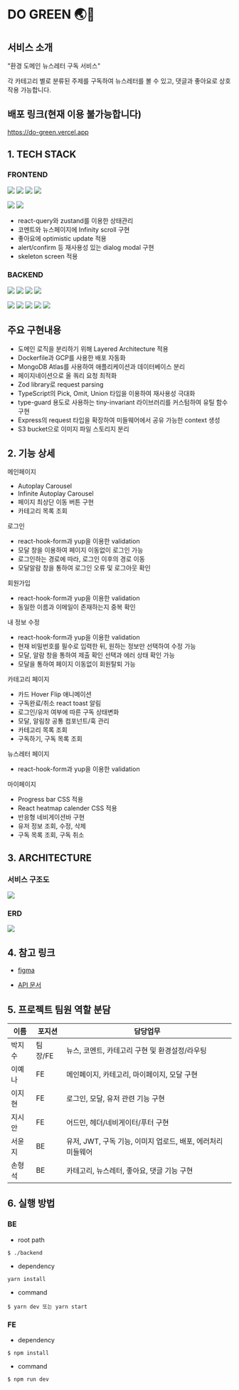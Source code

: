 # DO GREEN 🌏🌱

## 서비스 소개

"환경 도메인 뉴스레터 구독 서비스"

각 카테고리 별로 분류된 주제를 구독하여 뉴스레터를 볼 수 있고, 댓글과 좋아요로 상호작용 가능합니다. 
## 배포 링크(현재 이용 불가능합니다)
https://do-green.vercel.app

## 1. TECH STACK

### FRONTEND 

<img src="https://img.shields.io/badge/TypeScript-007ACC?style=for-the-badge&logo=typescript&logoColor=white"> <img src="https://img.shields.io/badge/React-20232A?style=for-the-badge&logo=react&logoColor=61DAFB"> <img src="https://img.shields.io/badge/React_Query-FF4154?style=for-the-badge&logo=React_Query&logoColor=white"> <img src="https://img.shields.io/badge/Tailwind_CSS-38B2AC?style=for-the-badge&logo=tailwind-css&logoColor=white">

<img src="https://img.shields.io/badge/Vite-B73BFE?style=for-the-badge&logo=vite&logoColor=FFD62E"> <img src="https://img.shields.io/badge/Vercel-000000?style=for-the-badge&logo=vercel&logoColor=white">

- react-query와 zustand를 이용한 상태관리
- 코멘트와 뉴스페이지에 Infinity scroll 구현
- 좋아요에 optimistic update 적용
- alert/confirm 등 재사용성 있는 dialog modal 구현
- skeleton screen 적용

### BACKEND
<img src="https://img.shields.io/badge/TypeScript-007ACC?style=for-the-badge&logo=typescript&logoColor=white"> <img src="https://img.shields.io/badge/Node.js-339933?style=for-the-badge&logo=nodedotjs&logoColor=white"> <img src="https://img.shields.io/badge/Express.js-000000?style=for-the-badge&logo=express&logoColor=white"> <img src="https://img.shields.io/badge/JWT-000000?style=for-the-badge&logo=JSON%20web%20tokens&logoColor=white">

<img src="https://img.shields.io/badge/Docker-2CA5E0?style=for-the-badge&logo=docker&logoColor=white"> <img src="https://img.shields.io/badge/AWS_S3-FF9900?style=for-the-badge&logo=amazonaws&logoColor=white"> <img src="https://img.shields.io/badge/GCP-4285F4?style=for-the-badge&logo=googlecloud&logoColor=white"> <img src="https://img.shields.io/badge/MongoDB-4EA94B?style=for-the-badge&logo=mongodb&logoColor=white"> <img src="https://img.shields.io/badge/zod-000000?style=for-the-badge&logo=zod&logoColor=white">

## 주요 구현내용
- 도메인 로직을 분리하기 위해 Layered Architecture 적용
- Dockerfile과 GCP를 사용한 배포 자동화
- MongoDB Atlas를 사용하여 애플리케이션과 데이터베이스 분리
- 페이지네이션으로 올 쿼리 요청 최적화
- Zod library로 request parsing
- TypeScript의 Pick, Omit, Union 타입을 이용하여 재사용성 극대화
- type-guard 용도로 사용하는 tiny-invariant 라이브러리를 커스텀하여 유틸 함수 구현
- Express의 request 타입을 확장하여 미들웨어에서 공유 가능한 context 생성
- S3 bucket으로 이미지 파일 스토리지 분리


## 2. 기능 상세

메인페이지
- Autoplay Carousel
- Infinite Autoplay Carousel
- 페이지 최상단 이동 버튼 구현
- 카테고리 목록 조회


로그인
- react-hook-form과 yup을 이용한 validation
- 모달 창을 이용하여 페이지 이동없이 로그인 가능 
- 로그인하는 경로에 따라, 로그인 이후의 경로 이동
- 모달알람 창을 통하여 로그인 오류 및 로그아웃 확인


회원가입
- react-hook-form과 yup을 이용한 validation
- 동일한 이름과 이메일이 존재하는지 중복 확인

내 정보 수정
- react-hook-form과 yup을 이용한 validation
- 현재 비밀번호를 필수로 입력한 뒤, 원하는 정보만 선택하여 수정 가능
- 모달, 알람 창을 통하여 제출 확인 선택과 에러 상태 확인 가능
- 모달을 통하여 페이지 이동없이 회원탈퇴 가능

카테고리 페이지
- 카드 Hover Flip 애니메이션
- 구독완료/취소 react toast 알림
- 로그인/유저 여부에 따른 구독 상태변화
- 모달, 알림창 공통 컴포넌트/훅 관리 
- 카테고리 목록 조회
- 구독하기, 구독 목록 조회

뉴스레터 페이지
- react-hook-form과 yup을 이용한 validation

마이페이지
- Progress bar CSS 적용
- React heatmap calender CSS 적용
- 반응형 네비게이션바 구현
- 유저 정보 조회, 수정, 삭제
- 구독 목록 조회, 구독 취소

## 3. ARCHITECTURE

### 서비스 구조도
<img src="./stack.png">

### ERD
<img src="./DoGreen ERD.png">


## 4. 참고 링크

- [figma](https://www.figma.com/file/tXtlbgXtKAsmPOo2scuaUn/team2-team-library?node-id=0%3A1&t=gwOCbP2MqN0caJlU-1)

- [API 문서](https://documenter.getpostman.com/view/18622149/2s8YzXwfp4)


## 5. 프로젝트 팀원 역할 분담

| 이름   | 포지션  | 담당업무                                                     |
| ------ | ------- | ------------------------------------------------------------ |
| 박지수 | 팀장/FE | 뉴스, 코멘트, 카테고리 구현 및 환경설정/라우팅               |
| 이예나 | FE      | 메인페이지, 카테고리, 마이페이지, 모달 구현                  |
| 이지현 | FE      | 로그인, 모달, 유저 관련 기능 구현                            |
| 지시안 | FE      | 어드민, 헤더/네비게이터/푸터 구현                            |
| 서윤지 | BE      | 유저, JWT, 구독 기능, 이미지 업로드, 배포, 에러처리 미들웨어 |
| 손형석 | BE      | 카테고리, 뉴스레터, 좋아요, 댓글 기능 구현                   |

## 6. 실행 방법

### BE
- root path

```shell
$ ./backend
```
- dependency
```shell
yarn install
```

- command
```shell
$ yarn dev 또는 yarn start
```


### FE
- dependency
```shell
$ npm install
```

- command
```shell
$ npm run dev
```

